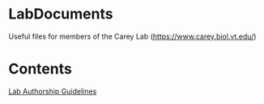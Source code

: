 # LabDocuments
Useful files for members of the Carey Lab (https://www.carey.biol.vt.edu/)

# Contents
[Lab Authorship Guidelines](https://github.com/CareyLabVT/LabDocuments/blob/master/docs/Authorship_Guidelines.md)
